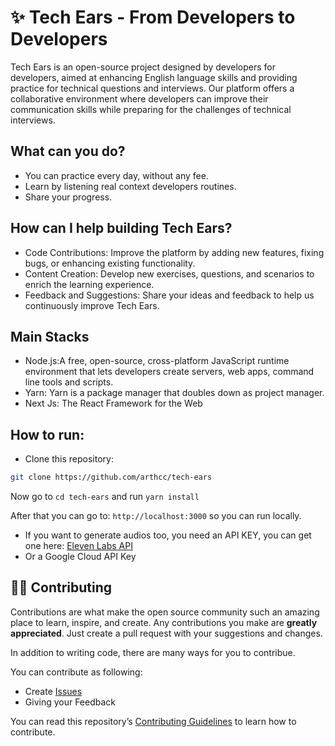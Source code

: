     
# ✨ Tech Ears - From Developers to Developers

Tech Ears is an open-source project designed by developers for developers, aimed at enhancing English language skills and providing practice for technical questions and interviews. Our platform offers a collaborative environment where developers can improve their communication skills while preparing for the challenges of technical interviews.


## What can you do?

- You can practice every day, without any fee.
- Learn by listening real context developers routines.
- Share your progress.


## How can I help building Tech Ears?
- Code Contributions: Improve the platform by adding new features, fixing bugs, or enhancing existing functionality.
- Content Creation: Develop new exercises, questions, and scenarios to enrich the learning experience.
- Feedback and Suggestions: Share your ideas and feedback to help us continuously improve Tech Ears.

## Main Stacks
- Node.js:A free, open-source, cross-platform JavaScript runtime environment that lets developers create servers, web apps, command line tools and scripts.
- Yarn: Yarn is a package manager that doubles down as project manager. 
- Next Js: The React Framework for the Web

## How to run:

-  Clone this repository: 
```bash
git clone https://github.com/arthcc/tech-ears
```

Now go to ```cd tech-ears``` and run ```yarn install```

After that you can go to:  ```http://localhost:3000``` so you can run locally. 

- If you want to generate audios too, you need an API KEY, you can get one here: [Eleven Labs API](elevenlabs.io)
- Or a Google Cloud API Key

## 🧑‍💻 Contributing

Contributions are what make the open source community such an amazing place to learn, inspire, and create. Any contributions you make are **greatly appreciated**. Just create a pull request with your suggestions and changes.

In addition to writing code, there are many ways for you to contribue.

You can contribute as following:

- Create [Issues](https://github.com/flutterando-readme-template/flutterando-readme-template/issues/new/choose)
- Giving your Feedback

You can read this repository’s [Contributing Guidelines](./CONTRIBUTING.md) to learn how to contribute.

